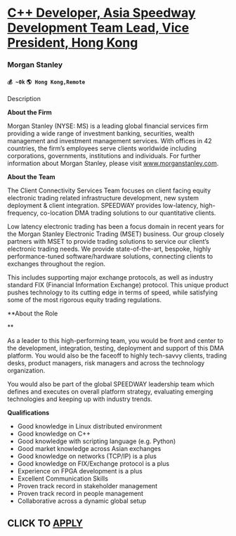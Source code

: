 # [C++ Developer, Asia Speedway Development Team Lead, Vice President, Hong Kong](https://www.remotewlb.com/apply/c-developer-asia-speedway-development-team-lead-vice-president-hong-kong)  
### Morgan Stanley  
#### `💰 ~0k` `🌎 Hong Kong,Remote`  

Description

**About the Firm**

Morgan Stanley (NYSE: MS) is a leading global financial services firm providing a wide range of investment banking, securities, wealth management and investment management services. With offices in 42 countries, the firm’s employees serve clients worldwide including corporations, governments, institutions and individuals. For further information about Morgan Stanley, please visit www.morganstanley.com.

**About the** **Team**

The Client Connectivity Services Team focuses on client facing equity electronic trading related infrastructure development, new system deployment & client integration. SPEEDWAY provides low-latency, high-frequency, co-location DMA trading solutions to our quantitative clients.

Low latency electronic trading has been a focus domain in recent years for the Morgan Stanley Electronic Trading (MSET) business. Our group closely partners with MSET to provide trading solutions to service our client’s electronic trading needs. We provide state-of-the-art, bespoke, highly performance-tuned software/hardware solutions, connecting clients to exchanges throughout the region.

This includes supporting major exchange protocols, as well as industry standard FIX (Financial Information Exchange) protocol. This unique product pushes technology to its cutting edge in terms of speed, while satisfying some of the most rigorous equity trading regulations.

**About the Role

**

As a leader to this high-performing team, you would be front and center to the development, integration, testing, deployment and support of this DMA platform. You would also be the faceoff to highly tech-savvy clients, trading desks, product managers, risk managers and across the technology organization.

You would also be part of the global SPEEDWAY leadership team which defines and executes on overall platform strategy, evaluating emerging technologies and keeping up with industry trends.

**Qualifications**

  * Good knowledge in Linux distributed environment
  * Good knowledge on C++
  * Good knowledge with scripting language (e.g. Python)
  * Good market knowledge across Asian exchanges
  * Good knowledge on networks (TCP/IP) is a plus
  * Good knowledge on FIX/Exchange protocol is a plus
  * Experience on FPGA development is a plus
  * Excellent Communication Skills
  * Proven track record in stakeholder management
  * Proven track record in people management
  * Collaborative across a dynamic global setup

  
## CLICK TO [APPLY](https://www.remotewlb.com/apply/c-developer-asia-speedway-development-team-lead-vice-president-hong-kong)

